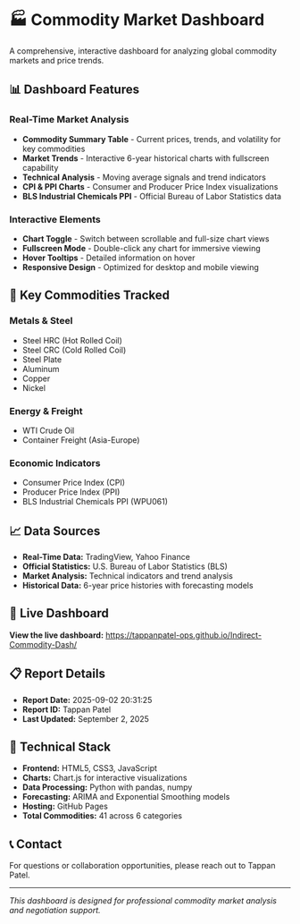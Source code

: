 # 🏭 Commodity Market Dashboard

A comprehensive, interactive dashboard for analyzing global commodity markets and price trends.

## 📊 Dashboard Features

### **Real-Time Market Analysis**
- **Commodity Summary Table** - Current prices, trends, and volatility for key commodities
- **Market Trends** - Interactive 6-year historical charts with fullscreen capability
- **Technical Analysis** - Moving average signals and trend indicators
- **CPI & PPI Charts** - Consumer and Producer Price Index visualizations
- **BLS Industrial Chemicals PPI** - Official Bureau of Labor Statistics data

### **Interactive Elements**
- **Chart Toggle** - Switch between scrollable and full-size chart views
- **Fullscreen Mode** - Double-click any chart for immersive viewing
- **Hover Tooltips** - Detailed information on hover
- **Responsive Design** - Optimized for desktop and mobile viewing

## 🎯 Key Commodities Tracked

### **Metals & Steel**
- Steel HRC (Hot Rolled Coil)
- Steel CRC (Cold Rolled Coil) 
- Steel Plate
- Aluminum
- Copper
- Nickel

### **Energy & Freight**
- WTI Crude Oil
- Container Freight (Asia-Europe)

### **Economic Indicators**
- Consumer Price Index (CPI)
- Producer Price Index (PPI)
- BLS Industrial Chemicals PPI (WPU061)

## 📈 Data Sources

- **Real-Time Data:** TradingView, Yahoo Finance
- **Official Statistics:** U.S. Bureau of Labor Statistics (BLS)
- **Market Analysis:** Technical indicators and trend analysis
- **Historical Data:** 6-year price histories with forecasting models

## 🚀 Live Dashboard

**View the live dashboard:** https://tappanpatel-ops.github.io/Indirect-Commodity-Dash/

## 📋 Report Details

- **Report Date:** 2025-09-02 20:31:25
- **Report ID:** Tappan Patel
- **Last Updated:** September 2, 2025

## 🔧 Technical Stack

- **Frontend:** HTML5, CSS3, JavaScript
- **Charts:** Chart.js for interactive visualizations
- **Data Processing:** Python with pandas, numpy
- **Forecasting:** ARIMA and Exponential Smoothing models
- **Hosting:** GitHub Pages
- **Total Commodities:** 41 across 6 categories

## 📞 Contact

For questions or collaboration opportunities, please reach out to Tappan Patel.

---

*This dashboard is designed for professional commodity market analysis and negotiation support.*

